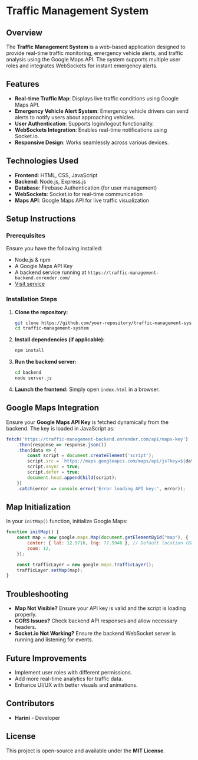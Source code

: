 # **Traffic Management System**

## Overview

The **Traffic Management System** is a web-based application designed to provide real-time traffic monitoring, emergency vehicle alerts, and traffic analysis using the Google Maps API. The system supports multiple user roles and integrates WebSockets for instant emergency alerts.

## Features

- **Real-time Traffic Map**: Displays live traffic conditions using Google Maps API.
- **Emergency Vehicle Alert System**: Emergency vehicle drivers can send alerts to notify users about approaching vehicles.
- **User Authentication**: Supports login/logout functionality.
- **WebSockets Integration**: Enables real-time notifications using Socket.io.
- **Responsive Design**: Works seamlessly across various devices.

## Technologies Used

- **Frontend**: HTML, CSS, JavaScript
- **Backend**: Node.js, Express.js
- **Database**: Firebase Authentication (for user management)
- **WebSockets**: Socket.io for real-time communication
- **Maps API**: Google Maps API for live traffic visualization

## Setup Instructions

### Prerequisites

Ensure you have the following installed:

- Node.js & npm
- A Google Maps API Key
- A backend service running at `https://traffic-management-backend.onrender.com/`
- [Visit service]([https://traffic-management-backend.onrender.com])

### Installation Steps

1. **Clone the repository:**
   ```bash
   git clone https://github.com/your-repository/traffic-management-system.git
   cd traffic-management-system
   ```
2. **Install dependencies (if applicable):**
   ```bash
   npm install
   ```
3. **Run the backend server:**
   ```bash
   cd backend
   node server.js
   ```
4. **Launch the frontend:**
   Simply open `index.html` in a browser.

## Google Maps Integration

Ensure your **Google Maps API Key** is fetched dynamically from the backend. The key is loaded in JavaScript as:

```js
fetch('https://traffic-management-backend.onrender.com/api/maps-key')
    .then(response => response.json())
    .then(data => {
        const script = document.createElement('script');
        script.src = `https://maps.googleapis.com/maps/api/js?key=${data.apiKey}&callback=initMap&libraries=places`;
        script.async = true;
        script.defer = true;
        document.head.appendChild(script);
    })
    .catch(error => console.error('Error loading API key:', error));
```

## Map Initialization

In your `initMap()` function, initialize Google Maps:

```js
function initMap() {
    const map = new google.maps.Map(document.getElementById("map"), {
        center: { lat: 12.9716, lng: 77.5946 }, // Default location (Bangalore)
        zoom: 12,
    });

    const trafficLayer = new google.maps.TrafficLayer();
    trafficLayer.setMap(map);
}
```

## Troubleshooting

- **Map Not Visible?** Ensure your API key is valid and the script is loading properly.
- **CORS Issues?** Check backend API responses and allow necessary headers.
- **Socket.io Not Working?** Ensure the backend WebSocket server is running and listening for events.

## Future Improvements

- Implement user roles with different permissions.
- Add more real-time analytics for traffic data.
- Enhance UI/UX with better visuals and animations.

## Contributors

- **Harini** - Developer

## License

This project is open-source and available under the **MIT License**.

